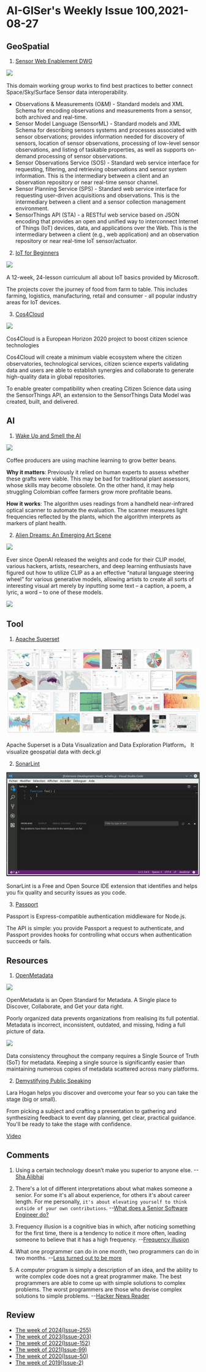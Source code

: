# AI-GISer's Weekly Issue 100,2021-08-27

## GeoSpatial

1. [Sensor Web Enablement DWG](https://www.ogc.org/projects/groups/sensorwebdwg)

![](https://www.researchgate.net/publication/335951277/figure/fig2/AS:805379604754432@1569028869026/Framework-of-Sensor-Web-Enablement-SWE.ppm)

This domain working group works to find best practices to better connect Space/Sky/Surface Sensor data interoperability.

- Observations & Measurements (O&M) - Standard models and XML Schema for encoding observations and measurements from a sensor, both archived and real-time.
- Sensor Model Language (SensorML) - Standard models and XML Schema for describing sensors systems and processes associated with sensor observations; provides information needed for discovery of sensors, location of sensor observations, processing of low-level sensor observations, and listing of taskable properties, as well as supports on-demand processing of sensor observations.
- Sensor Observations Service (SOS) - Standard web service interface for requesting, filtering, and retrieving observations and sensor system information. This is the intermediary between a client and an observation repository or near real-time sensor channel.
- Sensor Planning Service (SPS) - Standard web service interface for requesting user-driven acquisitions and observations. This is the intermediary between a client and a sensor collection management environment.
- SensorThings API (STA) - a RESTful web service based on JSON encoding that provides an open and unified way to interconnect Internet of Things (IoT) devices, data, and applications over the Web. This is the intermediary between a client (e.g., web application) and an observation repository or near real-time IoT sensor/actuator.

2. [IoT for Beginners](https://github.com/microsoft/IoT-For-Beginners)

![](https://github.com/microsoft/IoT-For-Beginners/raw/main/sketchnotes/Roadmap.jpg)

A 12-week, 24-lesson curriculum all about IoT basics provided by Microsoft.

The projects cover the journey of food from farm to table. This includes farming, logistics, manufacturing, retail and consumer - all popular industry areas for IoT devices.

3. [Cos4Cloud](https://cos4cloud-eosc.eu/)

![](https://cos4cloud-eosc.eu/wp-content/uploads/2020/07/infografia-mve-cos4cloud.png)

Cos4Cloud is a European Horizon 2020 project to boost citizen science technologies

Cos4Cloud will create a minimum viable ecosystem where the citizen observatories, technological services, citizen science experts validating data and users are able to establish synergies and collaborate to generate high-quality data in global repositories.

To enable greater compatibility when creating Citizen Science data using the SensorThings API, an extension to the SensorThings Data Model was created, built, and delivered.

## AI

1. [Wake Up and Smell the AI](https://read.deeplearning.ai/the-batch/issue-106/)

![](https://dl-staging-website.ghost.io/content/images/2021/08/ezgif.com-gif-maker--3--2.gif)

Coffee producers are using machine learning to grow better beans.

**Why it matters**: Previously it relied on human experts to assess whether these grafts were viable. This may be bad for traditional plant assessors, whose skills may become obsolete. On the other hand, it may help struggling Colombian coffee farmers grow more profitable beans.

**How it works**: The algorithm uses readings from a handheld near-infrared optical scanner to automate the evaluation. The scanner measures light frequencies reflected by the plants, which the algorithm interprets as markers of plant health.

2. [Alien Dreams: An Emerging Art Scene](https://ml.berkeley.edu/blog/posts/clip-art/)

![](https://i.imgur.com/TmUpiHN.png)

Ever since OpenAI released the weights and code for their CLIP model, various hackers, artists, researchers, and deep learning enthusiasts have figured out how to utilize CLIP as a an effective “natural language steering wheel” for various generative models, allowing artists to create all sorts of interesting visual art merely by inputting some text – a caption, a poem, a lyric, a word – to one of these models.

![](https://i.imgur.com/X1tqraa.gif)

## Tool

1. [Apache Superset ](https://github.com/apache/superset)

![](https://github.com/apache/superset/raw/master/superset-frontend/images/screenshots/gallery.jpg)

Apache Superset is a Data Visualization and Data Exploration Platform。 It visualize geospatial data with deck.gl

2. [SonarLint](https://www.sonarlint.org/)

![](https://github.com/SonarSource/sonarlint-vscode/raw/HEAD/images/sonarlint-vscode.gif)

SonarLint is a Free and Open Source IDE extension that identifies and helps you fix quality and security issues as you code.

3. [Passport](https://github.com/jaredhanson/passport)

Passport is Express-compatible authentication middleware for Node.js.

The API is simple: you provide Passport a request to authenticate, and Passport provides hooks for controlling what occurs when authentication succeeds or fails.

## Resources

1. [OpenMetadata](https://github.com/open-metadata/OpenMetadata)

![](https://miro.medium.com/max/700/1*dBAlmsGVfLNe6qK8gH2rvA.png)

OpenMetadata is an Open Standard for Metadata. A Single place to Discover, Collaborate, and Get your data right.

Poorly organized data prevents organizations from realising its full potential. Metadata is incorrect, inconsistent, outdated, and missing, hiding a full picture of data.

![](https://miro.medium.com/max/700/1*Q5sZOhDuhnxbbnLFvLendg.png)

Data consistency throughout the company requires a Single Source of Truth (SoT) for metadata. Keeping a single source is significantly easier than maintaining numerous copies of metadata scattered across many platforms.

2. [Demystifying Public Speaking](https://demystifying-public-speaking.com/index.html#table-of-contents)

Lara Hogan helps you discover and overcome your fear so you can take the stage (big or small).

From picking a subject and crafting a presentation to gathering and synthesizing feedback to event day planning, get clear, practical guidance. You'll be ready to take the stage with confidence.

[Video](https://www.youtube.com/watch?v=20GYQcBhXDo)

## Comments

1. Using a certain technology doesn’t make you superior to anyone else.
   --[Sha Alibhai](https://twitter.com/hashtagcoder/status/1327660760001110016)

2. There's a lot of different interpretations about what makes someone a senior. For some it's all about experience, for others it's about career length. For me personally, `it's about elevating yourself to think outside of your own contributions`.
   --[What does a Senior Software Engineer do?](https://www.hashtagcoder.dev/blog/senior-software-engineer)

3. Frequency illusion is a cognitive bias in which, after noticing something for the first time, there is a tendency to notice it more often, leading someone to believe that it has a high frequency.
   --[Frequency illusion](https://en.wikipedia.org/wiki/Frequency_illusion)

4. What one programmer can do in one month, two programmers can do in two months.
   --[Less turned out to be more](https://www.hashtagcoder.dev/blog/reflecting-on-my-team-building-strategy)

5. A computer program is simply a description of an idea, and the ability to write complex code does not a great programmer make. The best programmers are able to come up with simple solutions to complex problems. The worst programmers are those who devise complex solutions to simple problems.
   --[Hacker News Reader](https://news.ycombinator.com/item?id=28072652)

## Review

- [The week of 2024(Issue-255)](../2024/issue-255.md)
- [The week of 2023(Issue-203)](../2023/issue-203.md)
- [The week of 2022(Issue-152)](../2022/issue-152.md)
- [The week of 2021(Issue-99)](../2021/issue-99.md)
- [The week of 2020(Issue-50)](../2020/issue-50.md)
- [The week of 2019(Issue-2)](../2019/issue-2.md)
